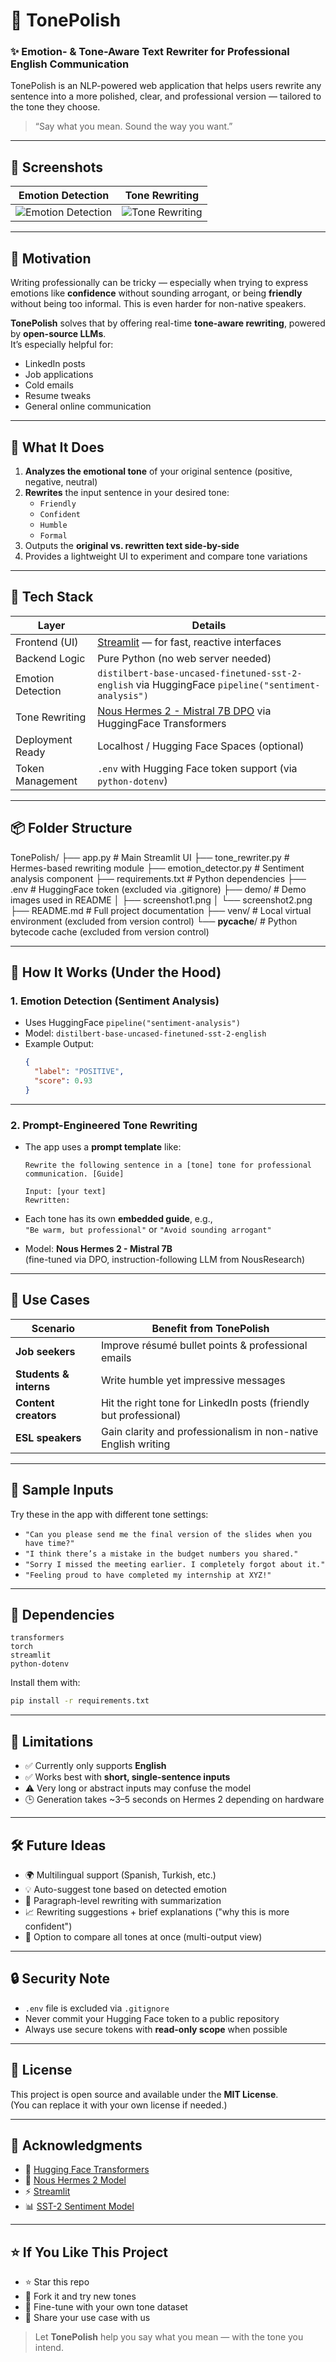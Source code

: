 # 📝 TonePolish  
### ✨ Emotion- & Tone-Aware Text Rewriter for Professional English Communication

TonePolish is an NLP-powered web application that helps users rewrite any sentence into a more polished, clear, and professional version — tailored to the tone they choose.

> “Say what you mean. Sound the way you want.”

---

## 🎨 Screenshots

| Emotion Detection | Tone Rewriting |
|-------------------|----------------|
| ![Emotion Detection](Demo/TonePolish-Demo-1.png) | ![Tone Rewriting](Demo/TonePolish-Demo-2.png) |

---

## 🧠 Motivation

Writing professionally can be tricky — especially when trying to express emotions like **confidence** without sounding arrogant, or being **friendly** without being too informal. This is even harder for non-native speakers.

**TonePolish** solves that by offering real-time **tone-aware rewriting**, powered by **open-source LLMs**.  
It’s especially helpful for:
- LinkedIn posts
- Job applications
- Cold emails
- Resume tweaks
- General online communication

---

## 🚀 What It Does

1. **Analyzes the emotional tone** of your original sentence (positive, negative, neutral)  
2. **Rewrites** the input sentence in your desired tone:
   - `Friendly`
   - `Confident`
   - `Humble`
   - `Formal`
3. Outputs the **original vs. rewritten text side-by-side**
4. Provides a lightweight UI to experiment and compare tone variations

---

## 🧱 Tech Stack

| Layer              | Details |
|--------------------|---------|
| Frontend (UI)      | [Streamlit](https://streamlit.io/) — for fast, reactive interfaces |
| Backend Logic      | Pure Python (no web server needed) |
| Emotion Detection  | `distilbert-base-uncased-finetuned-sst-2-english` via HuggingFace `pipeline("sentiment-analysis")` |
| Tone Rewriting     | [Nous Hermes 2 - Mistral 7B DPO](https://huggingface.co/NousResearch/Nous-Hermes-2-Mistral-7B-DPO) via HuggingFace Transformers |
| Deployment Ready   | Localhost / Hugging Face Spaces (optional) |
| Token Management   | `.env` with Hugging Face token support (via `python-dotenv`) |

---

## 📦 Folder Structure

TonePolish/
├── app.py                    # Main Streamlit UI
├── tone_rewriter.py          # Hermes-based rewriting module
├── emotion_detector.py       # Sentiment analysis component
├── requirements.txt          # Python dependencies
├── .env                      # HuggingFace token (excluded via .gitignore)
├── demo/                     # Demo images used in README
│   ├── screenshot1.png
│   └── screenshot2.png
├── README.md                 # Full project documentation
├── venv/                     # Local virtual environment (excluded from version control)
└── __pycache__/              # Python bytecode cache (excluded from version control)

---

## 🧠 How It Works (Under the Hood)

### 1. Emotion Detection (Sentiment Analysis)

- Uses HuggingFace `pipeline("sentiment-analysis")`
- Model: `distilbert-base-uncased-finetuned-sst-2-english`
- Example Output:
  ```json
  {
    "label": "POSITIVE",
    "score": 0.93
  }
  ```

---

### 2. Prompt-Engineered Tone Rewriting

- The app uses a **prompt template** like:

  ```
  Rewrite the following sentence in a [tone] tone for professional communication. [Guide]

  Input: [your text]
  Rewritten:
  ```

- Each tone has its own **embedded guide**, e.g.,  
  `"Be warm, but professional"` or `"Avoid sounding arrogant"`

- Model: **Nous Hermes 2 - Mistral 7B**  
  (fine-tuned via DPO, instruction-following LLM from NousResearch)

---

## 🎯 Use Cases

| Scenario                  | Benefit from TonePolish                                      |
|--------------------------|---------------------------------------------------------------|
| **Job seekers**          | Improve résumé bullet points & professional emails            |
| **Students & interns**   | Write humble yet impressive messages                          |
| **Content creators**     | Hit the right tone for LinkedIn posts (friendly but professional) |
| **ESL speakers**         | Gain clarity and professionalism in non-native English writing |

---

## 🧪 Sample Inputs

Try these in the app with different tone settings:

- `"Can you please send me the final version of the slides when you have time?"`
- `"I think there’s a mistake in the budget numbers you shared."`
- `"Sorry I missed the meeting earlier. I completely forgot about it."`
- `"Feeling proud to have completed my internship at XYZ!"`

---

## 🧰 Dependencies

```text
transformers
torch
streamlit
python-dotenv
```

Install them with:

```bash
pip install -r requirements.txt
```

---

## 🚧 Limitations

- ✅ Currently only supports **English**
- ✅ Works best with **short, single-sentence inputs**
- ⚠️ Very long or abstract inputs may confuse the model
- 🕒 Generation takes ~3–5 seconds on Hermes 2 depending on hardware

---

## 🛠️ Future Ideas

- 🌍 Multilingual support (Spanish, Turkish, etc.)
- 💡 Auto-suggest tone based on detected emotion
- 📄 Paragraph-level rewriting with summarization
- 📈 Rewriting suggestions + brief explanations ("why this is more confident")
- 🔁 Option to compare all tones at once (multi-output view)

---

## 🔒 Security Note

- `.env` file is excluded via `.gitignore`
- Never commit your Hugging Face token to a public repository
- Always use secure tokens with **read-only scope** when possible

---

## 📃 License

This project is open source and available under the **MIT License**.  
(You can replace it with your own license if needed.)

---

## 🙌 Acknowledgments

- 🤗 [Hugging Face Transformers](https://huggingface.co/transformers/)
- 🧠 [Nous Hermes 2 Model](https://huggingface.co/NousResearch/Nous-Hermes-2-Mistral-7B-DPO)
- ⚡ [Streamlit](https://streamlit.io/)
- 📊 [SST-2 Sentiment Model](https://huggingface.co/distilbert-base-uncased-finetuned-sst-2-english)

---

## ⭐️ If You Like This Project

- ⭐ Star this repo  
- 🍴 Fork it and try new tones  
- 🧪 Fine-tune with your own tone dataset  
- 💬 Share your use case with us  

> Let **TonePolish** help you say what you mean — with the tone you intend.

